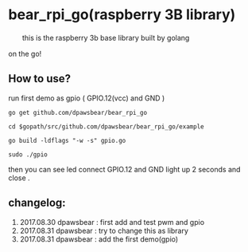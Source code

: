 # bear_rpi_go(raspberry 3B library)

　　this is the raspberry 3b  base library built by golang

on the go!


## How to use?

run first demo as gpio ( GPIO.12(vcc) and GND )

    go get github.com/dpawsbear/bear_rpi_go

    cd $gopath/src/github.com/dpawsbear/bear_rpi_go/example

    go build -ldflags "-w -s" gpio.go

    sudo ./gpio

then you can see led connect GPIO.12 and GND light up 2 seconds and close .




## changelog:

1. 2017.08.30 dpawsbear : first add and test pwm and gpio
2. 2017.08.31 dpawsbear : try to change this as library
3. 2017.08.31 dpawsbear : add the first demo(gpio)

